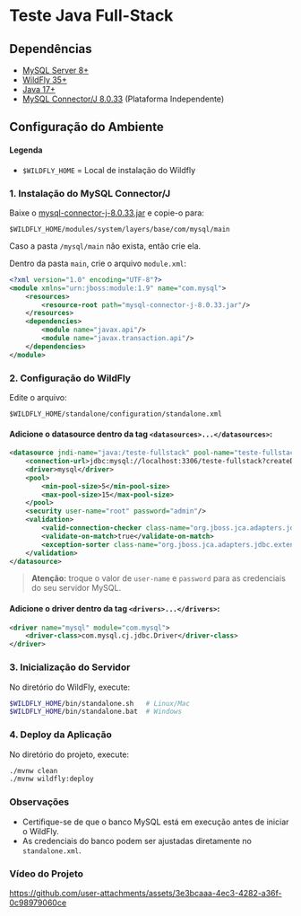 # Teste Java Full-Stack

## Dependências

- [MySQL Server 8+](https://dev.mysql.com/downloads/mysql/)
- [WildFly 35+](https://www.wildfly.org/downloads/)
- [Java 17+](https://adoptium.net/temurin/releases/)
- [MySQL Connector/J 8.0.33](https://repo1.maven.org/maven2/com/mysql/mysql-connector-j/8.0.33/) (Plataforma Independente)

## Configuração do Ambiente

#### Legenda
- `$WILDFLY_HOME` = Local de instalação do Wildfly

### 1. Instalação do MySQL Connector/J
Baixe o [mysql-connector-j-8.0.33.jar](https://repo1.maven.org/maven2/com/mysql/mysql-connector-j/8.0.33/) e copie-o para:

```
$WILDFLY_HOME/modules/system/layers/base/com/mysql/main
```
Caso a pasta `/mysql/main` não exista, então crie ela.

Dentro da pasta `main`, crie o arquivo `module.xml`:

```xml
<?xml version="1.0" encoding="UTF-8"?>
<module xmlns="urn:jboss:module:1.9" name="com.mysql">
    <resources>
        <resource-root path="mysql-connector-j-8.0.33.jar"/>
    </resources>
    <dependencies>
        <module name="javax.api"/>
        <module name="javax.transaction.api"/>
    </dependencies>
</module>
```

### 2. Configuração do WildFly
Edite o arquivo:

```
$WILDFLY_HOME/standalone/configuration/standalone.xml
```

#### Adicione o datasource dentro da tag `<datasources>...</datasources>`:

```xml
<datasource jndi-name="java:/teste-fullstack" pool-name="teste-fullstack" enabled="true" use-java-context="true">
    <connection-url>jdbc:mysql://localhost:3306/teste-fullstack?createDatabaseIfNotExist=true&amp;serverTimezone=UTC</connection-url>
    <driver>mysql</driver>
    <pool>
        <min-pool-size>5</min-pool-size>
        <max-pool-size>15</max-pool-size>
    </pool>
    <security user-name="root" password="admin"/>
    <validation>
        <valid-connection-checker class-name="org.jboss.jca.adapters.jdbc.extensions.mysql.MySQLValidConnectionChecker"/>
        <validate-on-match>true</validate-on-match>
        <exception-sorter class-name="org.jboss.jca.adapters.jdbc.extensions.mysql.MySQLExceptionSorter"/>
    </validation>
</datasource>
```
> **Atenção:** troque o valor de `user-name` e `password` para as credenciais do seu servidor MySQL.

#### Adicione o driver dentro da tag `<drivers>...</drivers>`:

```xml
<driver name="mysql" module="com.mysql">
    <driver-class>com.mysql.cj.jdbc.Driver</driver-class>
</driver>
```

### 3. Inicialização do Servidor
No diretório do WildFly, execute:

```bash
$WILDFLY_HOME/bin/standalone.sh   # Linux/Mac
$WILDFLY_HOME/bin/standalone.bat  # Windows
```

### 4. Deploy da Aplicação
No diretório do projeto, execute:

```bash
./mvnw clean
./mvnw wildfly:deploy
```

### Observações
- Certifique-se de que o banco MySQL está em execução antes de iniciar o WildFly.
- As credenciais do banco podem ser ajustadas diretamente no `standalone.xml`.  


### Vídeo do Projeto

https://github.com/user-attachments/assets/3e3bcaaa-4ec3-4282-a36f-0c98979060ce




